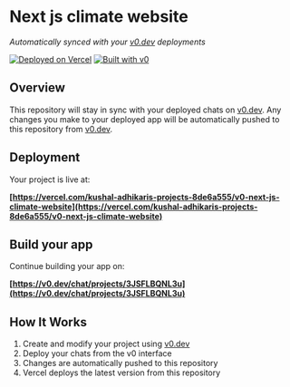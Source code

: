 # Next js climate website

*Automatically synced with your [v0.dev](https://v0.dev) deployments*

[![Deployed on Vercel](https://img.shields.io/badge/Deployed%20on-Vercel-black?style=for-the-badge&logo=vercel)](https://vercel.com/kushal-adhikaris-projects-8de6a555/v0-next-js-climate-website)
[![Built with v0](https://img.shields.io/badge/Built%20with-v0.dev-black?style=for-the-badge)](https://v0.dev/chat/projects/3JSFLBQNL3u)

## Overview

This repository will stay in sync with your deployed chats on [v0.dev](https://v0.dev).
Any changes you make to your deployed app will be automatically pushed to this repository from [v0.dev](https://v0.dev).

## Deployment

Your project is live at:

**[https://vercel.com/kushal-adhikaris-projects-8de6a555/v0-next-js-climate-website](https://vercel.com/kushal-adhikaris-projects-8de6a555/v0-next-js-climate-website)**

## Build your app

Continue building your app on:

**[https://v0.dev/chat/projects/3JSFLBQNL3u](https://v0.dev/chat/projects/3JSFLBQNL3u)**

## How It Works

1. Create and modify your project using [v0.dev](https://v0.dev)
2. Deploy your chats from the v0 interface
3. Changes are automatically pushed to this repository
4. Vercel deploys the latest version from this repository